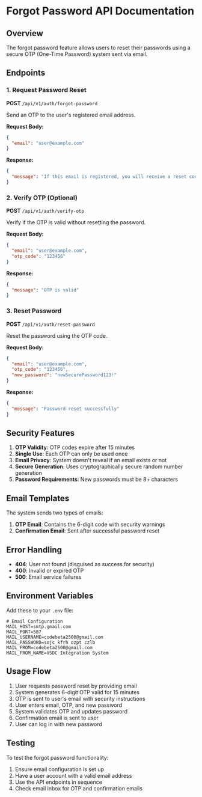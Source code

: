 # Forgot Password API Documentation

## Overview
The forgot password feature allows users to reset their passwords using a secure OTP (One-Time Password) system sent via email.

## Endpoints

### 1. Request Password Reset
**POST** `/api/v1/auth/forgot-password`

Send an OTP to the user's registered email address.

**Request Body:**
```json
{
  "email": "user@example.com"
}
```

**Response:**
```json
{
  "message": "If this email is registered, you will receive a reset code"
}
```

### 2. Verify OTP (Optional)
**POST** `/api/v1/auth/verify-otp`

Verify if the OTP is valid without resetting the password.

**Request Body:**
```json
{
  "email": "user@example.com",
  "otp_code": "123456"
}
```

**Response:**
```json
{
  "message": "OTP is valid"
}
```

### 3. Reset Password
**POST** `/api/v1/auth/reset-password`

Reset the password using the OTP code.

**Request Body:**
```json
{
  "email": "user@example.com",
  "otp_code": "123456",
  "new_password": "newSecurePassword123!"
}
```

**Response:**
```json
{
  "message": "Password reset successfully"
}
```

## Security Features

1. **OTP Validity**: OTP codes expire after 15 minutes
2. **Single Use**: Each OTP can only be used once
3. **Email Privacy**: System doesn't reveal if an email exists or not
4. **Secure Generation**: Uses cryptographically secure random number generation
5. **Password Requirements**: New passwords must be 8+ characters

## Email Templates

The system sends two types of emails:

1. **OTP Email**: Contains the 6-digit code with security warnings
2. **Confirmation Email**: Sent after successful password reset

## Error Handling

- **404**: User not found (disguised as success for security)
- **400**: Invalid or expired OTP
- **500**: Email service failures

## Environment Variables

Add these to your `.env` file:

```env
# Email Configuration
MAIL_HOST=smtp.gmail.com
MAIL_PORT=587
MAIL_USERNAME=codebeta2500@gmail.com
MAIL_PASSWORD=sojc kfrh ozpt czlb
MAIL_FROM=codebeta2500@gmail.com
MAIL_FROM_NAME=VSDC Integration System
```

## Usage Flow

1. User requests password reset by providing email
2. System generates 6-digit OTP valid for 15 minutes
3. OTP is sent to user's email with security instructions
4. User enters email, OTP, and new password
5. System validates OTP and updates password
6. Confirmation email is sent to user
7. User can log in with new password

## Testing

To test the forgot password functionality:

1. Ensure email configuration is set up
2. Have a user account with a valid email address
3. Use the API endpoints in sequence
4. Check email inbox for OTP and confirmation emails